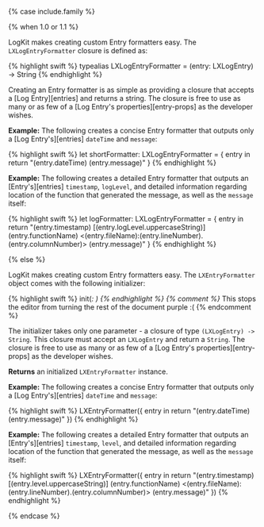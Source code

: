 {% case include.family %}

{% when 1.0 or 1.1 %}


LogKit makes creating custom Entry formatters easy. The `LXLogEntryFormatter` closure is defined as:

{% highlight swift %}
typealias LXLogEntryFormatter = (entry: LXLogEntry) -> String
{% endhighlight %}

Creating an Entry formatter is as simple as providing a closure that accepts a [Log Entry][entries] and returns a string. The closure is free to use as many or as few of a [Log Entry's properties][entry-props] as the developer wishes.

**Example:** The following creates a concise Entry formatter that outputs only a [Log Entry's][entries] `dateTime` and `message`:

{% highlight swift %}
let shortFormatter: LXLogEntryFormatter = { entry in return "\(entry.dateTime) \(entry.message)" }
{% endhighlight %}

**Example:** The following creates a detailed Entry formatter that outputs an [Entry's][entries] `timestamp`, `logLevel`, and detailed information regarding location of the function that generated the message, as well as the `message` itself:

{% highlight swift %}
let logFormatter: LXLogEntryFormatter = { entry in
    return "\(entry.timestamp) [\(entry.logLevel.uppercaseString)] \(entry.functionName) <\(entry.fileName):\(entry.lineNumber).\(entry.columnNumber)> \(entry.message)"
}
{% endhighlight %}


{% else %}


LogKit makes creating custom Entry formatters easy. The `LXEntryFormatter` object comes with the following initializer:

{% highlight swift %}
init(_: )
{% endhighlight %}
{% comment %}_ This stops the editor from turning the rest of the document purple :( {% endcomment %}

The initializer takes only one parameter - a closure of type `(LXLogEntry) -> String`. This closure must accept an `LXLogEntry` and return a `String`. The closure is free to use as many or as few of a [Log Entry's properties][entry-props] as the developer wishes.

**Returns** an initialized `LXEntryFormatter` instance.

**Example:** The following creates a concise Entry formatter that outputs only a [Log Entry's][entries] `dateTime` and `message`:

{% highlight swift %}
LXEntryFormatter({ entry in return "\(entry.dateTime) \(entry.message)" })
{% endhighlight %}

**Example:** The following creates a detailed Entry formatter that outputs an [Entry's][entries] `timestamp`, `level`, and detailed information regarding location of the function that generated the message, as well as the `message` itself:

{% highlight swift %}
LXEntryFormatter({ entry in return "\(entry.timestamp) [\(entry.level.uppercaseString)] \(entry.functionName) <\(entry.fileName):\(entry.lineNumber).\(entry.columnNumber)> \(entry.message)" })
{% endhighlight %}


{% endcase %}
